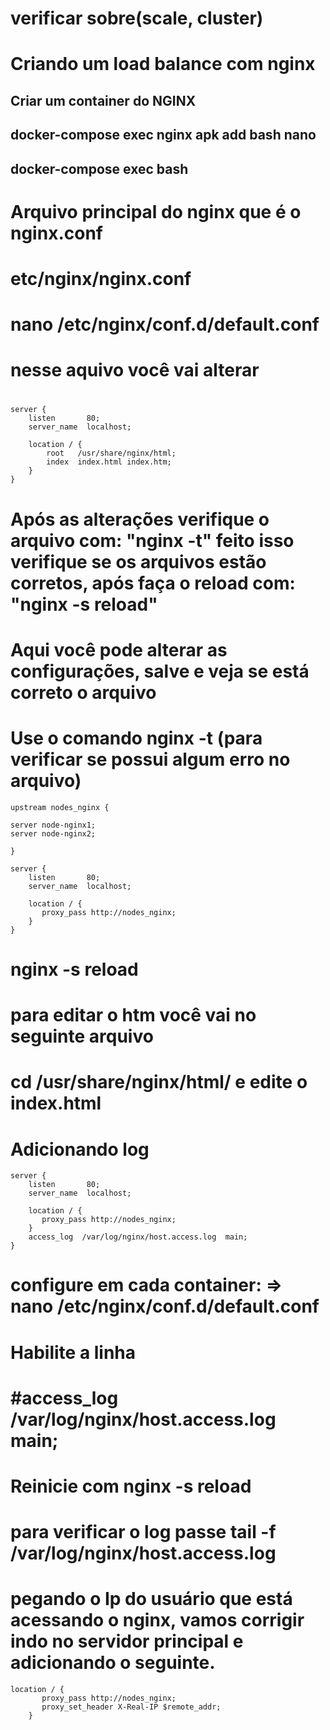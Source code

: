 # verificar sobre(scale, cluster)

# Criando um load balance com nginx

## Criar um container do NGINX

## docker-compose exec nginx apk add bash nano

## docker-compose exec bash

# Arquivo principal do nginx que é o nginx.conf

# etc/nginx/nginx.conf

# nano /etc/nginx/conf.d/default.conf

# nesse aquivo você vai alterar

#

```
server {
    listen       80;
    server_name  localhost;

    location / {
        root   /usr/share/nginx/html;
        index  index.html index.htm;
    }
}
```

# Após as alterações verifique o arquivo com: "nginx -t" feito isso verifique se os arquivos estão corretos, após faça o reload com: "nginx -s reload"

# Aqui você pode alterar as configurações, salve e veja se está correto o arquivo

# Use o comando nginx -t (para verificar se possui algum erro no arquivo)

```
upstream nodes_nginx {

server node-nginx1;
server node-nginx2;

}

server {
    listen       80;
    server_name  localhost;

    location / {
       proxy_pass http://nodes_nginx;
    }
}

```

# nginx -s reload

# para editar o htm você vai no seguinte arquivo

# cd /usr/share/nginx/html/ e edite o index.html

# Adicionando log

```
server {
    listen       80;
    server_name  localhost;

    location / {
       proxy_pass http://nodes_nginx;
    }
    access_log  /var/log/nginx/host.access.log  main;
}

```

# configure em cada container: => nano /etc/nginx/conf.d/default.conf

# Habilite a linha

# #access_log /var/log/nginx/host.access.log main;

# Reinicie com nginx -s reload

# para verificar o log passe tail -f /var/log/nginx/host.access.log

# pegando o Ip do usuário que está acessando o nginx, vamos corrigir indo no servidor principal e adicionando o seguinte.

```
location / {
       proxy_pass http://nodes_nginx;
       proxy_set_header X-Real-IP $remote_addr;
    }

```
